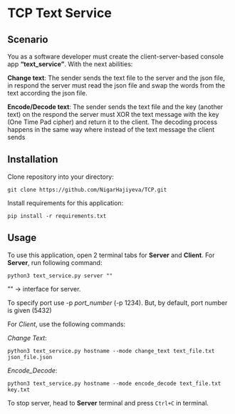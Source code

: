 # TCP Text Service

## Scenario
You as a software developer must create the client-server-based console app **“text_service”**.
With the next abilities:

**Change text**: The sender sends the text file to the server and the json file, in respond the server
must read the json file and swap the words from the text according the json file.

**Encode/Decode text**: The sender sends the text file and the key (another text) on the respond
the server must XOR the text message with the key (One Time Pad cipher) and return it to the
client. The decoding process happens in the same way where instead of the text message the
client sends 
## Installation 
Clone repository into your directory:

    git clone https://github.com/NigarHajiyeva/TCP.git

Install requirements for this application:

    pip install -r requirements.txt

## Usage

To use this application, open 2 terminal tabs for **Server** and **Client**. For **Server**, run following command:

    python3 text_service.py server ""

"" -> interface for server.

To specify port use -p *port_number* (-p 1234). But, by default, port number is given (5432)

For *Client*, use the following commands:

*Change Text*:

    python3 text_service.py hostname --mode change_text text_file.txt json_file.json

*Encode_Decode*:

    python3 text_service.py hostname --mode encode_decode text_file.txt key.txt
    
To stop server, head to **Server** terminal and press `Ctrl+C` in terminal.
